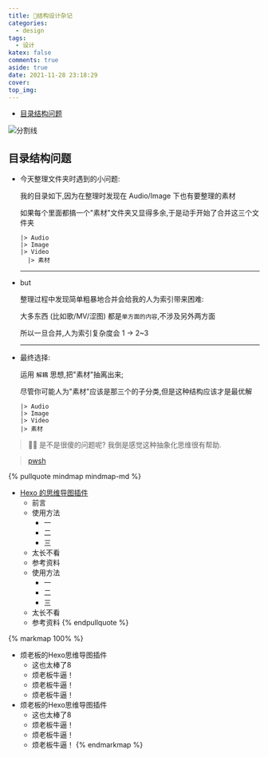 ```yaml
---
title: 🥨结构设计杂记
categories:
  - design
tags:
  - 设计
katex: false
comments: true
aside: true
date: 2021-11-28 23:18:29
cover:
top_img:
---
```


<!--
 * @?: *********************************************************************
 * @Author: Weidows
 * @LastEditors: Weidows
 * @LastEditTime: 2021-12-06 22:57:24
 * @FilePath: \Blog-private\source\_posts\design\结构设计.md
 * @Description:
 * @!: *********************************************************************
-->

- [目录结构问题](#目录结构问题)

![分割线](https://cdn.jsdelivr.net/gh/Weidows/Images/img/divider.png)

## 目录结构问题

- 今天整理文件夹时遇到的小问题:

  我的目录如下,因为在整理时发现在 Audio/Image 下也有要整理的素材

  如果每个里面都搞一个"素材"文件夹又显得多余,于是动手开始了合并这三个文件夹

  ```
  |> Audio
  |> Image
  |> Video
    |> 素材
  ```

  ***

- but

  整理过程中发现简单粗暴地合并会给我的人为索引带来困难:

  大多东西 (比如歌/MV/涩图) 都是`单方面的内容`,不涉及另外两方面

  所以一旦合并,人为索引复杂度会 1 -> 2~3

  ***

- 最终选择:

  运用 `解耦` 思想,把"素材"抽离出来;

  尽管你可能人为"素材"应该是那三个的子分类,但是这种结构应该才是最优解

  ```
  |> Audio
  |> Image
  |> Video
  |> 素材
  ```

> 🤔🤣 是不是很傻的问题呢? 我倒是感觉这种抽象化思维很有帮助.


> [pwsh](./pwsh)

{% pullquote mindmap mindmap-md %}
- [Hexo 的思维导图插件](https://hunterx.xyz/hexo-simple-mindmap-plugin-intro.html)
  - 前言
  - 使用方法
    - 一
    - 二
    - 三
  - 太长不看
  - 参考资料
  - 使用方法
    - 一
    - 二
    - 三
  - 太长不看
  - 参考资料
{% endpullquote %}

{% markmap 100% %}
- 烦老板的Hexo思维导图插件
  - 这也太棒了8
  - 烦老板牛逼！
  - 烦老板牛逼！
  - 烦老板牛逼！
- 烦老板的Hexo思维导图插件
  - 这也太棒了8
  - 烦老板牛逼！
  - 烦老板牛逼！
  - 烦老板牛逼！
{% endmarkmap %}
